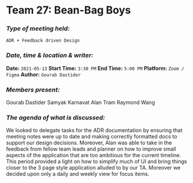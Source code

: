  # **Team 27: Bean-Bag Boys**
### *Type of meeting held:*
```
ADR + Feedback driven Design
```
### *Date, time & location & writer:*
**Date:** `2021-05-13`
**Start Time:** `3:30 PM`
**End Time:** `5:00 PM`
**Platform:** `Zoom / Figma`
**Author:** `Gourab Dastider`
​
### *Members present:*

Gourab Dastider
Samyak Karnavat
Alan Tram
Raymond Wang 
​
### *The agenda of what is discussed:*
We looked to delegate tasks for the ADR documentation by ensuring that meeting notes were up to date and making correctly formatted docs to support our design decisions. Moreover, Alan was able to take in the feedback from fellow team leads and planner on how to improve small aspects of the application that are too ambitious for the current timeline. This period provided a light on how to simplify much of UI and bring things closer to the 3 page style application alluded to by our TA. Moreover we decided upon only a daily and weekly view for focus items.
